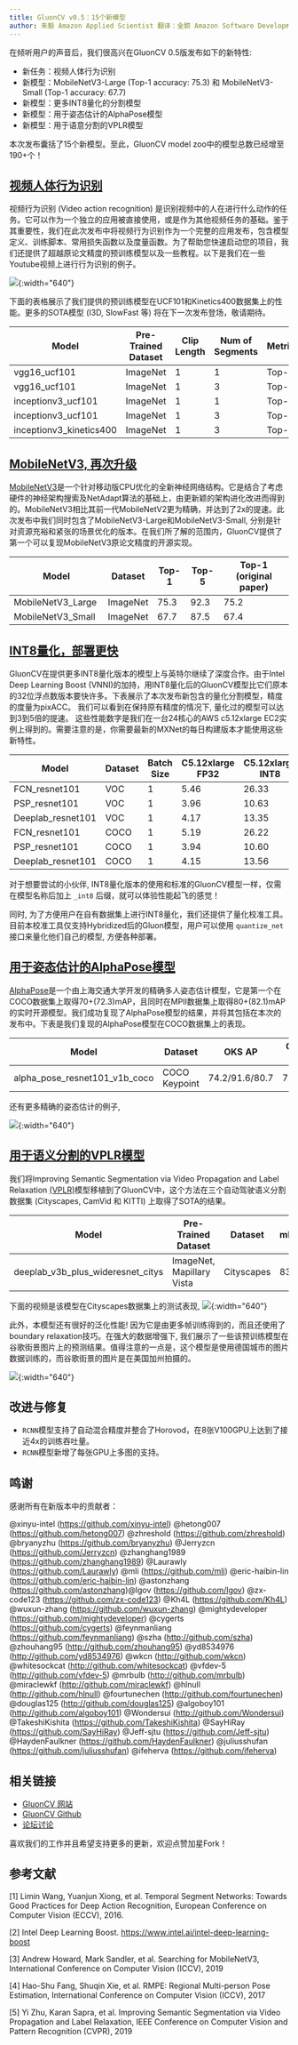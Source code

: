 ```yaml
---
title: GluonCV v0.5：15个新模型
author: 朱毅 Amazon Applied Scientist 翻译：金颢 Amazon Software Development Engineer
---
```


在倾听用户的声音后，我们很高兴在GluonCV 0.5版发布如下的新特性:

- 新任务：视频人体行为识别
- 新模型：MobileNetV3-Large (Top-1 accuracy: 75.3) 和 MobileNetV3-Small (Top-1 accuracy: 67.7)
- 新模型：更多INT8量化的分割模型
- 新模型：用于姿态估计的AlphaPose模型
- 新模型：用于语意分割的VPLR模型

本次发布囊括了15个新模型。至此，GluonCV model zoo中的模型总数已经增至190+个！

## [视频人体行为识别](https://gluon-cv.mxnet.io/model_zoo/action_recognition.html)

视频行为识别 (Video action recognition) 是识别视频中的人在进行什么动作的任务。它可以作为一个独立的应用被直接使用，或是作为其他视频任务的基础。鉴于其重要性，我们在此次发布中将视频行为识别作为一个完整的应用发布，包含模型定义、训练脚本、常用损失函数以及度量函数。为了帮助您快速启动您的项目，我们还提供了超越原论文精度的预训练模型以及一些教程。以下是我们在一些Youtube视频上进行行为识别的例子。

![](img/gluon-cv-0.5-action_recognition_youtube.gif){:width="640"}

下面的表格展示了我们提供的预训练模型在UCF101和Kinetics400数据集上的性能。更多的SOTA模型 (I3D, SlowFast 等) 将在下一次发布登场，敬请期待。

| Model               | Pre-Trained Dataset      | Clip Length | Num of Segments |  Metric | Dataset | Accuracy |
|---------------------------|--------|-----|--------|-----|---|-----|
| vgg16_ucf101 | ImageNet  | 1 | 1 |  Top-1  |  UCF101 |  81.5  |
| vgg16_ucf101 | ImageNet  | 1 | 3 |  Top-1  | UCF101 |  83.4  |
| inceptionv3_ucf101 | ImageNet  | 1 | 1 |  Top-1  | UCF101 |  85.6  |
| inceptionv3_ucf101 | ImageNet  | 1 | 3 |  Top-1  |   UCF101 | 88.1  |
| inceptionv3_kinetics400 |   ImageNet | 1 | 3 |  Top-1   | Kinetics400 | 72.5   |


## [MobileNetV3, 再次升级](https://gluon-cv.mxnet.io/model_zoo/classification.html#mobilenet)

[MobileNetV3](https://arxiv.org/abs/1905.02244)是一个针对移动版CPU优化的全新神经网络结构。它是结合了考虑硬件的神经架构搜索及NetAdapt算法的基础上，由更新颖的架构进化改进而得到的。MobileNetV3相比其前一代MobileNetV2更为精确，并达到了2x的提速。此次发布中我们同时包含了MobileNetV3-Large和MobileNetV3-Small, 分别是针对资源充裕和紧张的场景优化的版本。在我们所了解的范围内，GluonCV提供了第一个可以复现MobileNetV3原论文精度的开源实现。

| Model                     | Dataset | Top-1 | Top-5 | Top-1 (original paper) |
|---------------------|------|-------|-------|--------|
| MobileNetV3_Large  | ImageNet | 75.3 | 92.3 | 75.2 |
| MobileNetV3_Small  | ImageNet | 67.7 | 87.5 | 67.4 |


## [INT8量化，部署更快](https://gluon-cv.mxnet.io/build/examples_deployment/int8_inference.html)

GluonCV在提供更多INT8量化版本的模型上与英特尔继续了深度合作。由于Intel Deep Learning Boost (VNNI)的加持，用INT8量化后的GluonCV模型比它们原本的32位浮点数版本要快许多。下表展示了本次发布新包含的量化分割模型，精度的度量为pixACC。
我们可以看到在保持原有精度的情况下, 量化过的模型可以达到3到5倍的提速。
这些性能数字是我们在一台24核心的AWS c5.12xlarge EC2实例上得到的。需要注意的是，你需要最新的MXNet的每日构建版本才能使用这些新特性。

Model | Dataset | Batch Size | C5.12xlarge FP32 | C5.12xlarge INT8 | Speedup | FP32 Acc | INT8 Acc
-- | -- | -- | -- | -- | -- | -- | --
FCN_resnet101 | VOC | 1 | 5.46 | 26.33 | 4.82 | 97.97% | 98.00%
PSP_resnet101 | VOC | 1 | 3.96 | 10.63 | 2.68 | 98.46% | 98.45%
Deeplab_resnet101 | VOC | 1 | 4.17 | 13.35 | 3.20 | 98.36% | 98.34%
FCN_resnet101 | COCO | 1 | 5.19 | 26.22 | 5.05 | 91.28% | 90.96%
PSP_resnet101 | COCO | 1 | 3.94 | 10.60 | 2.69 | 91.82% | 91.88%
Deeplab_resnet101 | COCO | 1 | 4.15 | 13.56 | 3.27 | 91.86% | 91.98%

对于想要尝试的小伙伴, INT8量化版本的使用和标准的GluonCV模型一样，仅需在模型名称后加上 `_int8` 后缀，就可以体验性能起飞的感觉！

同时, 为了方便用户在自有数据集上进行INT8量化，我们还提供了量化校准工具。目前本校准工具仅支持Hybridized后的Gluon模型，用户可以使用 `quantize_net` 接口来量化他们自己的模型, 方便各种部署。

## [用于姿态估计的AlphaPose模型](https://gluon-cv.mxnet.io/model_zoo/pose.html#alphapose)

[AlphaPose](https://arxiv.org/abs/1612.00137)是一个由上海交通大学开发的精确多人姿态估计模型，它是第一个在COCO数据集上取得70+(72.3)mAP，且同时在MPII数据集上取得80+(82.1)mAP的实时开源模型。我们成功复现了AlphaPose模型的结果，并将其包括在本次的发布中。下表是我们复现的AlphaPose模型在COCO数据集上的表现。

| Model                     | Dataset |OKS AP | OKS AP (with flip) |
|---------------------------|---|----|-------|
| alpha_pose_resnet101_v1b_coco | COCO Keypoint  | 74.2/91.6/80.7 | 76.7/92.6/82.9 |

还有更多精确的姿态估计的例子,

![](img/gluon-cv-0.5-pose_estimation.gif){:width="640"}


## [用于语义分割的VPLR模型](https://gluon-cv.mxnet.io/model_zoo/segmentation.html#cityscapes-dataset)
我们将Improving Semantic Segmentation via Video Propagation and Label Relaxation [(VPLR)](https://arxiv.org/abs/1812.01593)模型移植到了GluonCV中，这个方法在三个自动驾驶语义分割数据集 (Cityscapes, CamVid 和 KITTI) 上取得了SOTA的结果。

| Model               | Pre-Trained Dataset      | Dataset | mIoU | iIoU | 
|---------------------------|--------|-----|--------|-------|
| deeplab_v3b_plus_wideresnet_citys | ImageNet, Mapillary Vista  | Cityscapes |  83.5  | 64.4  |

下面的视频是该模型在Cityscapes数据集上的测试表现, 
![](img/gluon-cv-0.5-semantic_segmentation_vplr.gif){:width="640"}

此外，本模型还有很好的泛化性能! 因为它是由更多帧训练得到的，而且还使用了boundary relaxation技巧。在强大的数据增强下, 我们展示了一些该预训练模型在谷歌街景图片上的预测结果。值得注意的一点是，这个模型是使用德国城市的图片数据训练的，而谷歌街景的图片是在美国加州拍摄的。

![](img/gluon-cv-0.5-semantic_segmentation_gsv.gif){:width="640"}

## 改进与修复

- `RCNN`模型支持了自动混合精度并整合了Horovod，在8张V100GPU上达到了接近4x的训练吞吐量。
- `RCNN`模型新增了每张GPU上多图的支持。

## 鸣谢

感谢所有在新版本中的贡献者：

@xinyu-intel (https://github.com/xinyu-intel) @hetong007 (https://github.com/hetong007) @zhreshold (https://github.com/zhreshold) @bryanyzhu (https://github.com/bryanyzhu) @Jerryzcn (https://github.com/Jerryzcn) @zhanghang1989 (https://github.com/zhanghang1989) @Laurawly (https://github.com/Laurawly) @mli (https://github.com/mli) @eric-haibin-lin (https://github.com/eric-haibin-lin) @astonzhang (https://github.com/astonzhang)@lgov (https://github.com/lgov) @zx-code123 (https://github.com/zx-code123) @Kh4L (https://github.com/Kh4L) @wuxun-zhang (https://github.com/wuxun-zhang) @mightydeveloper (https://github.com/mightydeveloper) @cygerts (https://github.com/cygerts) @feynmanliang (https://github.com/feynmanliang) @szha (http://github.com/szha) @zhouhang95 (http://github.com/zhouhang95) @yd8534976 (http://github.com/yd8534976) @wkcn (http://github.com/wkcn) @whitesockcat (http://github.com/whitesockcat) @vfdev-5 (http://github.com/vfdev-5) @mrbulb (http://github.com/mrbulb) @miraclewkf (http://github.com/miraclewkf) @hlnull (http://github.com/hlnull) @fourtunechen (http://github.com/fourtunechen) @douglas125 (http://github.com/douglas125) @algoboy101 (http://github.com/algoboy101) @Wondersui (http://github.com/Wondersui) @TakeshiKishita (https://github.com/TakeshiKishita) @SayHiRay (https://github.com/SayHiRay) @Jeff-sjtu (https://github.com/Jeff-sjtu) @HaydenFaulkner (https://github.com/HaydenFaulkner) @juliusshufan (https://github.com/juliusshufan) @ifeherva (https://github.com/ifeherva)

## 相关链接

- [GluonCV 网站](https://gluon-cv.mxnet.io/index.html)
- [GluonCV Github](https://github.com/dmlc/gluon-cv)
- [论坛讨论](https://discuss.mxnet.io/)

喜欢我们的工作并且希望支持更多的更新，欢迎点赞加星Fork！

## 参考文献

[1] Limin Wang, Yuanjun Xiong, et al. Temporal Segment Networks: Towards Good Practices for Deep Action Recognition, European Conference on Computer Vision (ECCV), 2016.

[2] Intel Deep Learning Boost. https://www.intel.ai/intel-deep-learning-boost

[3] Andrew Howard, Mark Sandler, et al. Searching for MobileNetV3, International Conference on Computer Vision (ICCV), 2019

[4] Hao-Shu Fang, Shuqin Xie, et al. RMPE: Regional Multi-person Pose Estimation, International Conference on Computer Vision (ICCV), 2017

[5] Yi Zhu, Karan Sapra, et al. Improving Semantic Segmentation via Video Propagation and Label Relaxation, IEEE Conference on Computer Vision and Pattern Recognition (CVPR), 2019


















